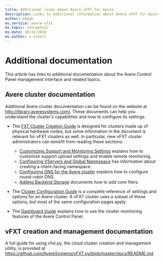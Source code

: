```yaml
---
title: Additional links about Avere vFXT for Azure
description: Links to additional information about Avere vFXT for Azure
author: ekpgh
ms.service: avere-vfxt
ms.topic: conceptual
ms.date: 10/31/2018
ms.author: v-erkell
---
```


# Additional documentation

This article has links to additional documentation about the Avere Control Panel management interface and related topics. 

## Avere cluster documentation

Additional Avere cluster documentation can be found on the website at <http://library.averesystems.com/>. These documents can help you understand the cluster's capabilities and how to configure its settings. 

* The [FXT Cluster Creation Guide](<http://library.averesystems.com/#fxt_cluster>) is designed for clusters made up of physical hardware nodes, but some information in the document is relevant for vFXT clusters as well. In particular, new vFXT cluster administrators can benefit from reading these sections:
  * [Customizing Support and Monitoring Settings](<http://library.averesystems.com/create_cluster/4_8/html/config_support.html#config-support>) explains how to customize support upload settings and enable remote monitoring. 
  * [Configuring VServers and Global Namespace](<http://library.averesystems.com/create_cluster/4_8/html/config_vserver.html#config-vserver>) has information about creating a client-facing namespace.
  * [Configuring DNS for the Avere cluster](<http://library.averesystems.com/create_cluster/4_8/html/config_network.html#dns-overview>) explains how to configure round-robin DNS.
  * [Adding Backend Storage](<http://library.averesystems.com/create_cluster/4_8/html/config_core_filer.html#add-core-filer>) documents how to add core filers.

* The [Cluster Configuration Guide](<http://library.averesystems.com/#operations>) is a complete reference of settings and options for an Avere cluster. A vFXT cluster uses a subset of these options, but most of the same configuration pages apply.

* The [Dashboard Guide](<http://library.averesystems.com/#operations>) explains how to use the cluster monitoring features of the Avere Control Panel.

## vFXT creation and management documentation

A full guide for using vfxt.py, the cloud cluster creation and management utility, is provided at <https://github.com/AvereSystems/vFXT.py/blob/master/docs/README.md>.  
